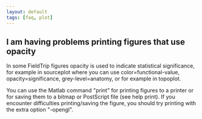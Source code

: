 ```yaml
---
layout: default
tags: [faq, plot]
---
```


## I am having problems printing figures that use opacity

In some FieldTrip figures opacity is used to indicate statistical significance, for example in sourceplot where you can use color=functional-value, opacity=significance, grey-level=anatomy, or for example in topoplot. 

You can use the Matlab command "print" for printing figures to a printer or for saving them to a bitmap or PostScript file (see help print). If you encounter difficulties printing/saving the figure, you should try printing with the extra option "-opengl".
